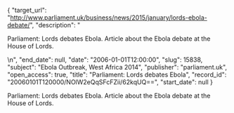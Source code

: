 {
  "target_url": "http://www.parliament.uk/business/news/2015/january/lords-ebola-debate/", 
  "description": "<p>Parliament: Lords debates Ebola. Article about the Ebola debate at the House of Lords.</p>\n", 
  "end_date": null, 
  "date": "2006-01-01T12:00:00", 
  "slug": 15838, 
  "subject": "Ebola Outbreak, West Africa 2014", 
  "publisher": "parliament.uk", 
  "open_access": true, 
  "title": "Parliament: Lords debates Ebola", 
  "record_id": "20060101T120000/NOlW2eQqSFcFZii/62kqUQ==", 
  "start_date": null
}

<p>Parliament: Lords debates Ebola. Article about the Ebola debate at the House of Lords.</p>
